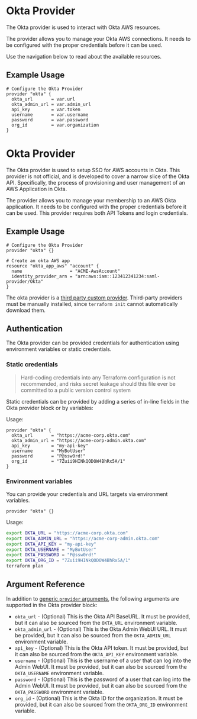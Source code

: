 # Okta Provider

The Okta provider is used to interact with Okta AWS resources.

The provider allows you to manage your Okta AWS connections. It needs to be configured with the proper credentials before it can be used.

Use the navigation below to read about the available resources.

## Example Usage

```hcl
# Configure the Okta Provider
provider "okta" {
  okta_url       = var.url
  okta_admin_url = var.admin_url
  api_key        = var.token
  username       = var.username
  password       = var.password
  org_id         = var.organization
}
```

# Okta Provider

The Okta provider is used to setup SSO for AWS accounts in Okta. This provider is not official, and is developed to cover a narrow slice of the Okta API. Specifically, the process of provisioning and user management of an AWS Application in Okta.

The provider allows you to manage your membership to an AWS Okta application. It needs to be configured with the proper credentials before it can be used. This provider requires both API Tokens and login credentials.

## Example Usage

```hcl
# Configure the Okta Provider
provider "okta" {}

# Create an okta AWS app
resource "okta_app_aws" "account" {
  name                  = "ACME-AwsAccount"
  identity_provider_arn = "arn:aws:iam::123412341234:saml-provider/Okta"
}
```

The okta provider is a [third party custom provider](https://www.terraform.io/docs/configuration/providers.html#third-party-plugins). Third-party providers must be manually installed, since `terraform init` cannot automatically download them.

## Authentication

The Okta provider can be provided credentials for authentication using environment variables or static credentials.

### Static credentials

> Hard-coding credentials into any Terraform configuration is not recommended, and risks secret leakage should this file ever be committed to a public version control system

Static credentials can be provided by adding a series of in-line fields in the Okta provider block or by variables:

Usage:

```hcl
provider "okta" {
  okta_url       = "https://acme-corp.okta.com"
  okta_admin_url = "https://acme-corp-admin.okta.com"
  api_key        = "my-api-key"
  username       = "MyBotUser"
  password       = "P@ssw0rd!"
  org_id         = "7Zuii9HINkQODOW4BhRx5A/1"
}
```
### Environment variables

You can provide your credentials and URL targets via environment variables.

```hcl
provider "okta" {}
```

Usage:

```bash
export OKTA_URL = "https://acme-corp.okta.com"
export OKTA_ADMIN_URL = "https://acme-corp-admin.okta.com"
export OKTA_API_KEY = "my-api-key"
export OKTA_USERNAME = "MyBotUser"
export OKTA_PASSWORD = "P@ssw0rd!"
export OKTA_ORG_ID = "7Zuii9HINkQODOW4BhRx5A/1"
terraform plan
```

## Argument Reference

In addition to [generic `provider` arguments](https://www.terraform.io/docs/configuration/providers.html), the following arguments are supported in the Okta provider block:

- `okta_url` - (Optional) This is the Okta API BaseURL. It must be provided, but it can also be sourced from the `OKTA_URL` environment variable.
- `okta_admin_url` - (Optional) This is the Okta Admin WebUI URL. It must be provided, but it can also be sourced from the `OKTA_ADMIN_URL` environment variable.
- `api_key` - (Optional) This is the Okta API token. It must be provided, but it can also be sourced from the `OKTA_API_KEY` environment variable.
- `username` - (Optional) This is the username of a user that can log into the Admin WebUI. It must be provided, but it can also be sourced from the `OKTA_USERNAME` environment variable.
- `password` - (Optional) This is the password of a user that can log into the Admin WebUI. It must be provided, but it can also be sourced from the `OKTA_PASSWORD` environment variable.
- `org_id` - (Optional) This is the Okta ID for the organization. It must be provided, but it can also be sourced from the `OKTA_ORG_ID` environment variable.